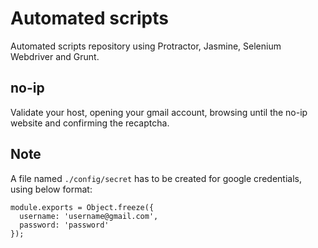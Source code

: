 # Automated scripts
Automated scripts repository using Protractor, Jasmine, Selenium Webdriver and Grunt.

## no-ip
Validate your host, opening your gmail account, browsing until the no-ip website and confirming the recaptcha.

## Note
A file named `./config/secret` has to be created for google credentials, using below format:

```
module.exports = Object.freeze({
  username: 'username@gmail.com',
  password: 'password'
});
```
